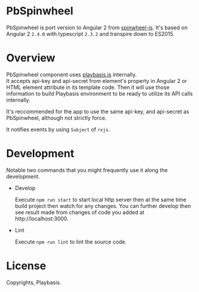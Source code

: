 # PbSpinwheel

PbSpinwheel is port version to Angular 2 from [spinwheel-js](https://github.com/playbasis/spinwheel-js).
It's based on Angular 2 `2.4.0` with typescript `2.3.2` and transpire down to ES2015.

# Overview

PbSpinwheel component uses [playbasis.js](https://github.com/playbasis/native-sdk-js) internally.  
It accepts api-key and api-secret from element's property in Angular 2 or HTML element attribute in its template code. Then it will use those information to build Playbasis environment to be ready to utilize its API calls internally.

It's reccommended for the app to use the same api-key, and api-secret as PbSpinwheel, although not strictly force.

It notifies events by using `Subject` of `rxjs`.

# Development

Notable two commands that you might frequently use it along the development.

* Develop

    Execute `npm run start` to start local http server then at the same time build project then watch for any changes. You can further develop then see result made from changes of code you added at http://localhost:3000.

* Lint

    Execute `npm run lint` to lint the source code.

# License

Copyrights, Playbasis.

